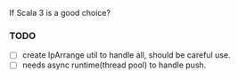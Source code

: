 If Scala 3 is a good choice?

### TODO

- [ ] create IpArrange util to handle all, should be careful use. 
- [ ] needs async runtime(thread pool) to handle push. 